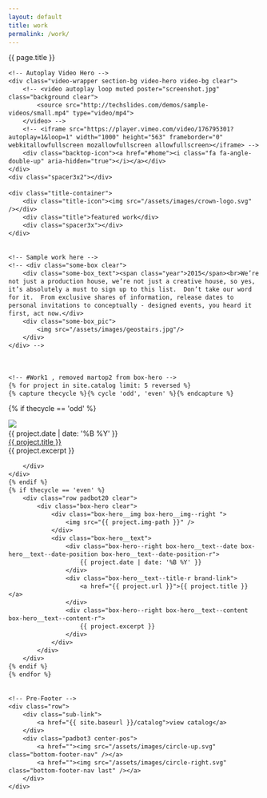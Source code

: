 ```yaml
---
layout: default
title: work
permalink: /work/
---
```


<div class="box-page-title">
	<div class="box-page-title__text">{{ page.title }}</div>
</div>

<div class="crwns-wrapper clear">
	<div class="spacer"></div>

	<!-- Autoplay Video Hero -->
	<div class="video-wrapper section-bg video-hero video-bg clear">
		<!-- <video autoplay loop muted poster="screenshot.jpg" class="background clear">
			<source src="http://techslides.com/demos/sample-videos/small.mp4" type="video/mp4">
		</video> -->
		<!-- <iframe src="https://player.vimeo.com/video/176795301?autoplay=1&loop=1" width="1000" height="563" frameborder="0" webkitallowfullscreen mozallowfullscreen allowfullscreen></iframe> -->
		<div class="backtop-icon"><a href="#home"><i class="fa fa-angle-double-up" aria-hidden="true"></i></a></div>
	</div>
	<div class="spacer3x2"></div>
	
	<div class="title-container">
		<div class="title-icon"><img src="/assets/images/crown-logo.svg" /></div>
		<div class="title">featured work</div>
		<div class="spacer3x"></div>
	</div>
	

	<!-- Sample work here -->
	<!-- <div class="some-box clear">
		<div class="some-box_text"><span class="year">2015</span><br>We’re not just a production house, we’re not just a creative house, so yes, it’s absolutely a must to sign up to this list.  Don’t take our word for it.  From exclusive shares of information, release dates to personal invitations to conceptually - designed events, you heard it first, act now.</div>
		<div class="some-box_pic">
			<img src="/assets/images/geostairs.jpg"/>
		</div>
	</div> -->



	<!-- #Work1 , removed martop2 from box-hero -->
	{% for project in site.catalog limit: 5 reversed %}
	{% capture thecycle %}{% cycle 'odd', 'even' %}{% endcapture %}
  {% if thecycle == 'odd' %}
	<div class="row padbot20 clear">
		<div class="box-hero clear">
			<div class="box-hero__img">
				<img src="{{ project.img-path }}" />
			</div>
			<div class="box-hero__text">
				<div class="box-hero__text--date box-hero__text--date-position">
					{{ project.date | date: '%B %Y' }}
				</div>
				<div class="box-hero__text--title brand-link">
					<a href="{{ project.url }}">{{ project.title }}</a>
				</div>
				<div class="box-hero__text--content">
					{{ project.excerpt }}
				</div>
			</div>

		</div>
	</div>
	{% endif %}
	{% if thecycle == 'even' %}
		<div class="row padbot20 clear">
			<div class="box-hero clear">
				<div class="box-hero__img box-hero__img--right ">
					<img src="{{ project.img-path }}" />
				</div>
				<div class="box-hero__text">
					<div class="box-hero--right box-hero__text--date box-hero__text--date-position box-hero__text--date-position-r">
						{{ project.date | date: '%B %Y' }}
					</div>
					<div class="box-hero__text--title-r brand-link">
						<a href="{{ project.url }}">{{ project.title }}</a>
					</div>
					<div class="box-hero--right box-hero__text--content box-hero__text--content-r">
						{{ project.excerpt }}
					</div>
				</div>
			</div>
		</div>
	{% endif %}
	{% endfor %}

	
	<!-- Pre-Footer -->
	<div class="row">
		<div class="sub-link">
      		<a href="{{ site.baseurl }}/catalog">view catalog</a>
    	</div>
	    <div class="padbot3 center-pos">
	        <a href=""><img src="/assets/images/circle-up.svg" class="bottom-footer-nav" /></a>
	        <a href=""><img src="/assets/images/circle-right.svg" class="bottom-footer-nav last" /></a>
	    </div>
	</div>
</div>